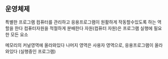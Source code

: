 ## 운영체제
특별한 프로그램
컴퓨터를 관리하고 응용프로그램이 원활하게 작동할수있도록 하는 역할을 한다
컴퓨터자원을 적절하게 분배한다
자원(컴퓨터 자원)은 프로그램 실행에 필요한 모든 요소


메모리의 커널영역에 올라와있다
나머지 영역은 사용자 영역으로, 응용프로그램이 올라와있다 (실행중인 프로그램)

